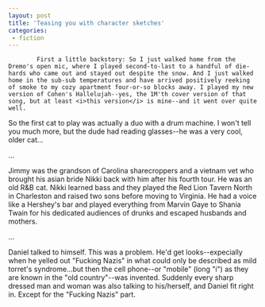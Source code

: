 ```yaml
---
layout: post
title: 'Teasing you with character sketches'
categories:
 - fiction
---
```


			First a little backstory: So I just walked home from the Dremo's open mic, where I played second-to-last to a handful of die-hards who came out and stayed out despite the snow. And I just walked home in the sub-sub temperatures and have arrived positively reeking of smoke to my cozy apartment four-or-so blocks away. I played my new version of Cohen's Hallelujah--yes, the 1M'th cover version of that song, but at least <i>this version</i> is mine--and it went over quite well.



So the first cat to play was actually a duo with a drum machine. I won't tell you much more, but the dude had reading glasses--he was a very cool, older cat...



...



Jimmy was the grandson of Carolina sharecroppers and a vietnam vet who brought his asian bride Nikki back with him after his fourth tour. He was an old R&B cat. Nikki learned bass and they played the Red Lion Tavern North in Charleston and raised two sons before moving to Virginia. He had a voice like a Hershey's bar and played everything from Marvin Gaye to Shania Twain for his dedicated audiences of drunks and escaped husbands and mothers.



...



Daniel talked to himself. This was a problem. He'd get looks--expecially when he yelled out "Fucking Nazis" in what could only be described as mild torret's syndrome...but then the cell phone--or "mobile" (long "i") as they are known in the "old country"--was invented. Suddenly every sharp dressed man and woman was also talking to his/herself, and Daniel fit right in. Except for the "Fucking Nazis" part.


